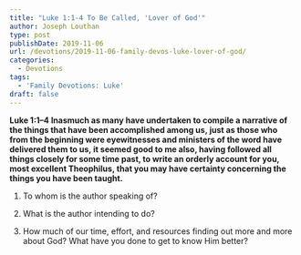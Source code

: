 ```yaml
---
title: "Luke 1:1-4 To Be Called, 'Lover of God'"
author: Joseph Louthan
type: post
publishDate: 2019-11-06
url: /devotions/2019-11-06-family-devos-luke-lover-of-god/
categories:
  - Devotions
tags:
  - 'Family Devotions: Luke'
draft: false
---
```

**Luke 1:1–4 Inasmuch as many have undertaken to compile a narrative of the things that have been accomplished among us, just as those who from the beginning were eyewitnesses and ministers of the word have delivered them to us, it seemed good to me also, having followed all things closely for some time past, to write an orderly account for you, most excellent Theophilus, that you may have certainty concerning the things you have been taught.**

1. To whom is the author speaking of?

2. What is the author intending to do?

3. How much of our time, effort, and resources finding out more and more about God? What have you done to get to know Him better?